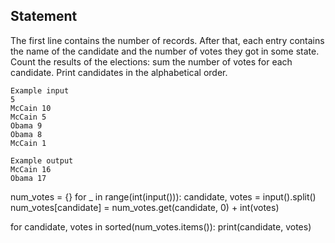 ## Statement
The first line contains the number of records. After that, each entry contains the name of the candidate and the number of votes they got in some state. Count the results of the elections: sum the number of votes for each candidate. Print candidates in the alphabetical order.
```
Example input
5
McCain 10
McCain 5
Obama 9
Obama 8
McCain 1

Example output
McCain 16
Obama 17
```
num_votes = {}
for _ in range(int(input())):
    candidate, votes = input().split()
    num_votes[candidate] = num_votes.get(candidate, 0) + int(votes)

for candidate, votes in sorted(num_votes.items()):
    print(candidate, votes)
